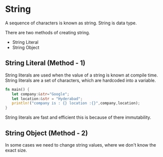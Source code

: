 # String

A sequence of characters is known as string. String is data type.

There are two methods of creating string.
- String Literal
- String Object

## String Literal (Method - 1)

String literals are used when the value of a string is known at compile time. String literals are a set of characters, which are hardcoded into a variable.

```rust
fn main() {
   let company:&str="Google";
   let location:&str = "Hyderabad";
   println!("company is : {} location :{}",company,location);
}
```

String literals are fast and efficient this is because of there immutability.
## String Object (Method - 2)

In some cases we need to change string values, where we don't know the exact size.